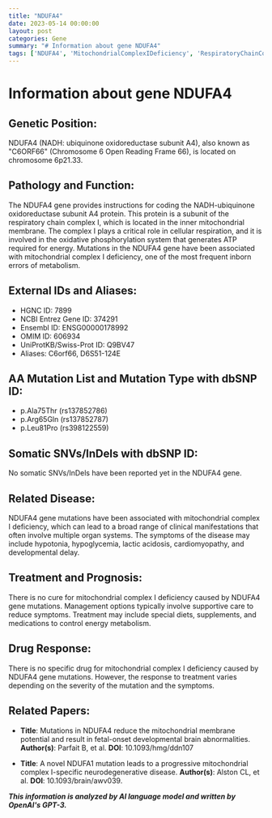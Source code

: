 ```yaml
---
title: "NDUFA4"
date: 2023-05-14 00:00:00
layout: post
categories: Gene
summary: "# Information about gene NDUFA4"
tags: ['NDUFA4', 'MitochondrialComplexIDeficiency', 'RespiratoryChainComplexI', 'EnergyMetabolism', 'GeneticMutation', 'SupportiveCare', 'NeurodegenerativeDisease', 'MitochondrialMembranePotential']
---
```


# Information about gene NDUFA4

## Genetic Position:

NDUFA4 (NADH: ubiquinone oxidoreductase subunit A4), also known as "C6ORF66" (Chromosome 6 Open Reading Frame 66), is located on chromosome 6p21.33.

## Pathology and Function: 

The NDUFA4 gene provides instructions for coding the NADH-ubiquinone oxidoreductase subunit A4 protein. This protein is a subunit of the respiratory chain complex I, which is located in the inner mitochondrial membrane. The complex I plays a critical role in cellular respiration, and it is involved in the oxidative phosphorylation system that generates ATP required for energy. Mutations in the NDUFA4 gene have been associated with mitochondrial complex I deficiency, one of the most frequent inborn errors of metabolism. 

## External IDs and Aliases:

- HGNC ID: 7899
- NCBI Entrez Gene ID: 374291
- Ensembl ID: ENSG00000178992
- OMIM ID: 606934
- UniProtKB/Swiss-Prot ID: Q9BV47
- Aliases: C6orf66, D6S51-124E

## AA Mutation List and Mutation Type with dbSNP ID:

- p.Ala75Thr (rs137852786)
- p.Arg65Gln (rs137852787)
- p.Leu81Pro (rs398122559)

## Somatic SNVs/InDels with dbSNP ID:

No somatic SNVs/InDels have been reported yet in the NDUFA4 gene.

## Related Disease:

NDUFA4 gene mutations have been associated with mitochondrial complex I deficiency, which can lead to a broad range of clinical manifestations that often involve multiple organ systems. The symptoms of the disease may include hypotonia, hypoglycemia, lactic acidosis, cardiomyopathy, and developmental delay.

## Treatment and Prognosis:

There is no cure for mitochondrial complex I deficiency caused by NDUFA4 gene mutations. Management options typically involve supportive care to reduce symptoms. Treatment may include special diets, supplements, and medications to control energy metabolism.

## Drug Response:

There is no specific drug for mitochondrial complex I deficiency caused by NDUFA4 gene mutations. However, the response to treatment varies depending on the severity of the mutation and the symptoms.

## Related Papers:

- **Title**: Mutations in NDUFA4 reduce the mitochondrial membrane potential and result in fetal-onset developmental brain abnormalities. 
**Author(s)**: Parfait B, et al.
**DOI**: 10.1093/hmg/ddn107

- **Title**: A novel NDUFA1 mutation leads to a progressive mitochondrial complex I-specific neurodegenerative disease. 
**Author(s)**: Alston CL, et al.
**DOI**: 10.1093/brain/awv039.

**_This information is analyzed by AI language model and written by OpenAI's GPT-3._**